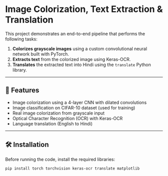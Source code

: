 
# Image Colorization, Text Extraction & Translation

This project demonstrates an end-to-end pipeline that performs the following tasks:

1. **Colorizes grayscale images** using a custom convolutional neural network built with PyTorch.
2. **Extracts text** from the colorized image using Keras-OCR.
3. **Translates** the extracted text into Hindi using the `translate` Python library.

---

## 🚀 Features

- Image colorization using a 4-layer CNN with dilated convolutions
- Image classification on CIFAR-10 dataset (used for training)
- Real image colorization from grayscale input
- Optical Character Recognition (OCR) with Keras-OCR
- Language translation (English to Hindi)

---

## 🛠️ Installation

Before running the code, install the required libraries:

```bash
pip install torch torchvision keras-ocr translate matplotlib
